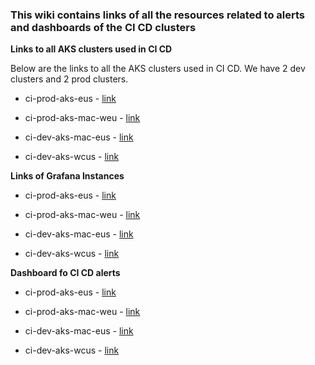 ### **This wiki contains links of all the resources related to alerts and dashboards of the CI CD clusters**

**Links to all AKS clusters used in CI CD**

Below are the links to all the AKS clusters used in CI CD.
We have 2 dev clusters and 2 prod clusters.

* ci-prod-aks-eus - [link](https://ms.portal.azure.com/#@microsoft.onmicrosoft.com/resource/subscriptions/9b96ebbd-c57a-42d1-bbe9-b69296e4c7fb/resourceGroups/ci-prod-aks-eus-rg/providers/Microsoft.ContainerService/managedClusters/ci-prod-aks-eus/overview)

* ci-prod-aks-mac-weu - [link](https://ms.portal.azure.com/#@microsoft.onmicrosoft.com/resource/subscriptions/9b96ebbd-c57a-42d1-bbe9-b69296e4c7fb/resourceGroups/ci-prod-aks-mac-weu-rg/providers/Microsoft.ContainerService/managedClusters/ci-prod-aks-mac-weu/overview)

* ci-dev-aks-mac-eus - [link](https://ms.portal.azure.com/#@microsoft.onmicrosoft.com/resource/subscriptions/9b96ebbd-c57a-42d1-bbe9-b69296e4c7fb/resourceGroups/ci-dev-aks-mac-eus-rg/providers/Microsoft.ContainerService/managedClusters/ci-dev-aks-mac-eus/overview)

* ci-dev-aks-wcus - [link](https://ms.portal.azure.com/#@microsoft.onmicrosoft.com/resource/subscriptions/9b96ebbd-c57a-42d1-bbe9-b69296e4c7fb/resourceGroups/ci-dev-aks-wcus-rg/providers/Microsoft.ContainerService/managedClusters/ci-dev-aks-wcus/overview)

**Links of Grafana Instances**  
* ci-prod-aks-eus - [link](https://ci-prod-aks-eus-graf-dueya5aadyd2ghef.eus.grafana.azure.com)

* ci-prod-aks-mac-weu - [link](https://ci-prod-aks-weu-graf-fffvdrhqgkg6dxgm.weu.grafana.azure.com)

* ci-dev-aks-mac-eus - [link](https://ci-dev-aks-eus-graf-aje3bpf7d3ctc9h6.eus.grafana.azure.com)

* ci-dev-aks-wcus - [link](https://ci-dev-aks-wcus-graf-acfcb0a6emefghgn.wcus.grafana.azure.com)

**Dashboard fo CI CD alerts** 
* ci-prod-aks-eus - [link](https://ci-prod-aks-eus-graf-dueya5aadyd2ghef.eus.grafana.azure.com/d/dmzAODN4k/cpu-and-memory-utilization-k-s-m-replicaset-and-daemonset?orgId=1)

* ci-prod-aks-mac-weu - [link](https://ci-prod-aks-weu-graf-fffvdrhqgkg6dxgm.weu.grafana.azure.com/d/gp9556IVz/cpu-and-memory-utilization-k-s-m-replicaset-and-daemonset?orgId=1)

* ci-dev-aks-mac-eus - [link](https://ci-dev-aks-eus-graf-aje3bpf7d3ctc9h6.eus.grafana.azure.com/d/gp9556IVz/cpu-and-memory-utilization-k-s-m-replicaset-and-daemonset?orgId=1&from=1667414623523&to=1667457823523)

* ci-dev-aks-wcus - [link](https://ci-dev-aks-wcus-graf-acfcb0a6emefghgn.wcus.grafana.azure.com/d/dmzAODN4k/cpu-and-memory-utilization-k-s-m-replicaset-and-daemonset?orgId=1)
